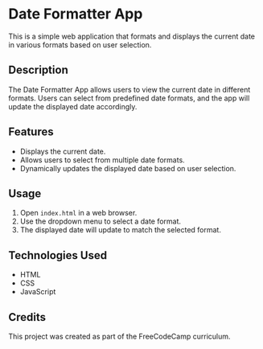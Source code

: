 # Date Formatter App

This is a simple web application that formats and displays the current date in various formats based on user selection.

## Description

The Date Formatter App allows users to view the current date in different formats. Users can select from predefined date formats, and the app will update the displayed date accordingly.

## Features

- Displays the current date.
- Allows users to select from multiple date formats.
- Dynamically updates the displayed date based on user selection.

## Usage

1. Open `index.html` in a web browser.
2. Use the dropdown menu to select a date format.
3. The displayed date will update to match the selected format.

## Technologies Used

- HTML
- CSS
- JavaScript

## Credits

This project was created as part of the FreeCodeCamp curriculum.
